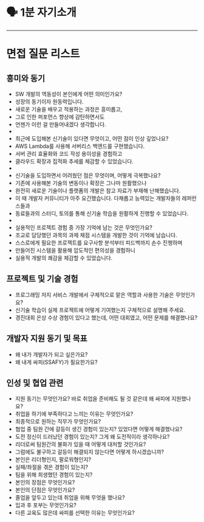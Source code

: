 # 🗣 1분 자기소개

---

# 면접 질문 리스트

## 흥미와 동기

- SW 개발의 역동성이 본인에게 어떤 의미인가요?
- 성장의 동기이자 원동력입니다.
- 새로운 기술을 배우고 적용하는 과정은 흥미롭고, 
- 그로 인한 퍼포먼스 향상에 감탄하면서도 
- 언젠가 이런 걸 만들어내겠다 생각합니다.
- 
- 최근에 도입해본 신기술이 있다면 무엇이고, 어떤 점이 인상 깊었나요?
- AWS Lambda를 사용해 서버리스 백엔드를 구현했습니다.
- 서버 관리 효율화와 코드 작성 용이성을 경험하고
- 클라우드 확장과 집적화 추세를 체감할 수 있었습니다.
- 
- 신기술을 도입하면서 어려웠던 점은 무엇이며, 어떻게 극복했나요?
- 기존에 사용해본 기술의 변동이나 확장은 그나마 원활했으나
- 완전히 새로운 기술이나 플랫폼의 개발은 참고 자료가 부재해 난해했습니다.
- 이 때 개발자 커뮤니티가 아주 요긴했습니다. 다채롭고 능력있는 개발자들의 레퍼런스들과 
- 동료들과의 스터디, 토의를 통해 신기술 학습을 원활하게 진행할 수 있었습니다.
- 
- 실용적인 프로젝트 경험 중 가장 기억에 남는 것은 무엇인가요?
- 조교로 담당했던 과목의 과제 채점 시스템을 개발한 것이 기억에 남습니다.
- 스스로에게 필요한 프로젝트를 요구사항 분석부터 피드백까지 손수 진행하며 
- 만들어진 시스템을 활용해 압도적인 편의성을 경험하니
- 실용적 개발의 쾌감을 체감할 수 있었습니다.

## 프로젝트 및 기술 경험

- 프로그래밍 저지 서비스 개발에서 구체적으로 맡은 역할과 사용한 기술은 무엇인가요?
- 신기술 학습이 실제 프로젝트에 어떻게 기여했는지 구체적으로 설명해 주세요.
- 경진대회 은상 수상 경험이 있다고 했는데, 어떤 대회였고, 어떤 문제를 해결했나요?

## 개발자 지원 동기 및 목표

- 왜 내가 개발자가 되고 싶은가요?
- 왜 내게 싸피(SSAFY)가 필요한가요?

## 인성 및 협업 관련

- 지원 동기는 무엇인가요? 바로 취업을 준비해도 될 것 같은데 왜 싸피에 지원했나요?
- 취업을 하기에 부족하다고 느끼는 이유는 무엇인가요?
- 최종적으로 원하는 직무가 무엇인가요?
- 협업 중 팀원 간에 갈등이 생긴 경험이 있는지? 있었다면 어떻게 해결했나요?
- 도전 정신이 드러났던 경험이 있는지? 그게 왜 도전적이라 생각하나요?
- 리더로써 팀원간의 불화가 있을 때 어떻게 대처할 것인가요?
- 그럼에도 불구하고 갈등이 해결되지 않는다면 어떻게 하시겠습니까?
- 본인은 리더형인지, 팔로워형인지?
- 실패/좌절을 겪은 경험이 있는지?
- 팀을 위해 희생했던 경험이 있는지?
- 본인의 장점은 무엇인가요?
- 본인의 단점은 무엇인가요?
- 졸업을 앞두고 있는데 취업을 위해 무엇을 했나요?
- 입과 후 포부는 무엇인가요?
- 다른 교육도 많은데 싸피를 선택한 이유는 무엇인가요?

